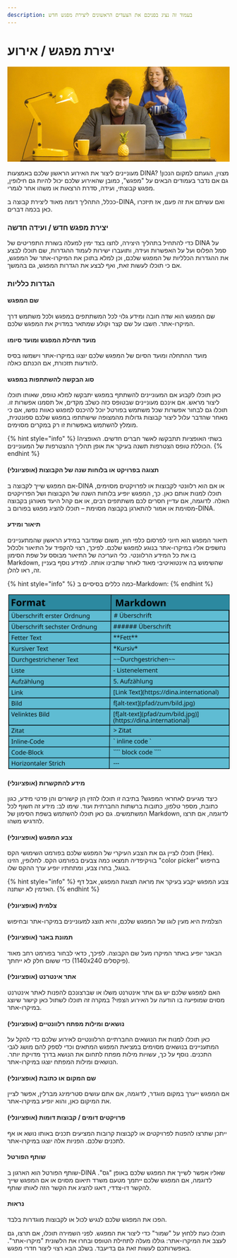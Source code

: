 ```yaml
---
description: בעמוד זה נציג בפניכם את הצעדים הראשונים ליצירת מפגש חדש
---
```


# יצירת מפגש / אירוע

![](../../.gitbook/assets/gitbook_dolmetschen_750x320.jpg)

מעוניינים ליצור את האירוע הראשון שלכם באמצעות DINA? מצוין, הגעתם למקום הנכון! גם אם נדבר בעמודים הבאים על "מפגש", כמובן שהאירוע שלכם יכול להיות גם חילופין, מפגש קבוצתי, ועידה, סדרת הרצאות או משהו אחר לגמרי. 

ככלל, התהליך דומה מאוד ליצירת קבוצה ב-DINA, ואם עשיתם את זה פעם, אז תיזכרו כאן בכמה דברים.

### יצירת מפגש חדש / ועידה חדשה

כדי להתחיל בתהליך היצירה, לחצו בצד ימין למעלה בשורת התפריטים של DINA על סמל הפלוס ועל על האפשרות ועידה, ותועברו ישירות לעמוד ההגדרות, שם תוכלו לבצע את ההגדרות הכלליות של המפגש שלכם, וכן למלא בתוכן את המיקרו-אתר של המפגש, אם כי תוכלו לעשות זאת, ואף לבצע את הגדרות המפגש, גם בהמשך.

### הגדרות כלליות

#### שם המפגש

שם המפגש הוא שדה חובה ומידע גלוי לכל המשתתפים במפגש ולכל משתמש דרך המיקרו-אתר. חִשבו על שם קצר וקולע שמתאר במדויק את המפגש שלכם.

#### מועד תחילת המפגש ומועד סיומו

מועד ההתחלה ומועד הסיום של המפגש שלכם יוצגו במיקרו-אתר וישמשו בסיס להודעות תזכורת, אם הכנתם כאלה.

#### סוג הבקשה להשתתפות במפגש

כאן תוכלו לקבוע אם המעוניינים להשתתף במפגש יתבקשו למלא טופס, שאותו תוכלו ליצור מראש. אם אינכם מעוניינים שבטופס כזה כשלב מקדים, אל תסמנו אפשרות זו. תוכלו גם לבחור אפשרות שכל משתמש בפורטל יוכל להיכנס למפגש כאוות נפשו, אם כי מאחר שהדבר עלול ליצור קבוצות גדולות מהמצופה שישתתפו במפגש שלכם ספונטנית, מומלץ להשתמש באפשרות זו רק במקרים מסוימים.

{% hint style="info" %}
Iבשתי האופציות תתבקשו לאשר חברים חדשים. האופציה הכוללת טופס הצטרפות תשנה בעיקר את אופן תהליך ההצטרפות של המעוניינים.
{% endhint %}

#### תצוגה בפרויקט או בלוחות שנה של הקבוצות \(אופציונלי\)

אם המפגש שייך לקבוצה ב-DINA או אם הוא רלוונטי לקבוצות או לפרויקטים מסוימים, תוכלו למנות אותם כאן. כך, המפגש יופיע בלוחות השנה של הקבוצות ושל הפרויקטים האלה. לדוגמה, אם עדיין חסרים לכם משתתפים רבים, או אם קהל היעד מאורגן בקבוצה מסוימת או אמור להתארגן בקבוצה מסוימת – תוכלו להציג מפגש בפורום ב-DINA.

#### תיאור ומידע

תיאור המפגש הוא חיוני לפרסום כלפי חוץ, משום שמדובר במידע הראשון שהמתעניינים נחשפים אליו במיקרו-אתר בנוגע למפגש שלכם. לפיכך, רצוי להקפיד על התיאור ולכלול בו את כל המידע הרלוונטי. כלי העריכה של התיאור מבוסס על שפת הסימון Markdown, שהשימוש בה אינטואיטיבי מאוד לאחר שתבינו אותה. למידע נוסף בעניין זה, ראו להלן.

{% hint style="info" %}
כמה כללים בסיסיים ב-Markdown:
{% endhint %}

![](../../.gitbook/assets/markdown%20%281%29%20%281%29.svg)

#### מידע להתקשרות \(אופציונלי\)

כיצד מגיעים לאחראי המפגש? בתיבה זו תוכלו להזין הן קישורים והן פרטי מידע, כגון כתובת, מספר טלפון, כתובות ברשתות החברתית ועוד. שימו לב: מידע זה חשוף לכל המשתמשים. גם כאן תוכלו להשתמש בשפת הסימון של Markdown, לדוגמה, אם תרצו להדגיש משהו.

#### צבע המפגש \(אופציונלי\)

תוכלו לציין גם את הצבע העיקרי של המפגש שלכם בפורמט השימושי הקס \(Hex\). בוויקיפדיה תמצאו כמה צבעים בפורמט הקס. לחלופין, הזינו "color picker" בחיפוש בגוגל, בחרו צבע, ומתחתיו יופיע ערך ההקס שלו.

{% hint style="info" %}
צבע המפגש יקבע בעיקר את מראה תצוגת המפגש, אבל דף האדמין לא ישתנה.
{% endhint %}

#### צלמית \(אופציונלי\)

הצלמית היא מעין לוגו של המפגש שלכם, והיא תוצג למעוניינים במיקרו-אתר ובחיפוש

#### תמונת באנר \(אופציונלי\)

הבאנר יופיע באתר המיקרו מעל שם הקבוצה. לפיכך, כדאי לבחור בפורמט רחב מאוד כדי ששום חלק לא ייחתך \(1140x240 פיקסלים\).

#### אתר אינטרנט \(אופציונלי\)

האם למפגש שלכם יש גם אתר אינטרנט משלו או שברצונכם להפנות לאתר אינטרנט מסוים שמופיעה בו הודעה על האירוע הצפוי? במקרה זה תוכלו לשתול כאן קישור שיוצג במיקרו-אתר.

#### נושאים ומילות מפתח רלוונטיים \(אופציונלי\)

כאן תוכלו למנות את הנושאים החברתיים הרלוונטיים לאירוע שלכם כדי להקל על המתעניינים בנושאים מסוימים במציאת המפגש המתאים וכדי לספק להם מושג לגבי התכנים. נוסף על כך, עשויות מילות מפתח לתחום את הנושא בדרך מדויקת יותר. הנושאים ומילות המפתח יוצגו במיקרו-אתר.

#### שם המקום או כתובת \(אופציונלי\)

אם המפגש ייערך במקום מוגדר, לדוגמה, אם אתם עושים סטרימינג מברלין, אפשר לציין את המיקום כאן, והוא יופיע במיקרו-אתר.

#### פרויקטים דומים / קבוצות דומות \(אופציונלי\)

ייתכן שתרצו להפנות לפרויקטים או לקבוצות קרובות המציעים תכנים באותו נושא או אף לתכנים שלכם. הפניות אלה יוצגו במיקרו-אתר.

#### שותף הפורטל

שותף הפורטל הוא הארגון ב-DINA שאליו אפשר לשייך את המפגש שלכם באופן "גס". לדוגמה, אם המפגש שלכם ייתמך מטעם משרד תיאום מסוים או אם המפגש שייך להקשר דו-צדדי, דאגו להציג את הקשר הזה לאותו שותף.

#### נראוּת

הפכו את המפגש שלכם לנגיש לכול או לקבוצות מוגדרות בלבד.

תוכלו כעת ללחוץ על "שמור" כדי ליצור את המפגש. לפני השמירה תוכלו, אם תרצו, גם לעצב את המיקרו-אתר: גוללו מעלה לתחילת הטופס ובחרו את הלשונית "מיקרו-אתר". באפשרותכם לעשות זאת גם בדיעבד. בשלב הבא רצוי ליצור חדרי מפגש.


